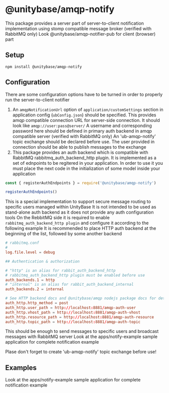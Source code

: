 # @unitybase/amqp-notify

This package provides a server part of server-to-client notification implementation using stomp compatible message broker (verified with RabbitMQ only)
Look @unitybase/amqp-notifier-pub for client (browser) part

## Setup

```
npm install @unitybase/amqp-notify
```

## Configuration

There are some configuration options have to be turned in order to properly run the server-to-client notifier

  1. An `amqpNotificationUrl` option of `application/customSettings` section in application config (`ubConfig.json`) should be specified.
  This provides amqp compatible connection URL for server-side connection. It should look like ```amqp://user:pass@server/```
  A username and corresponding password here should be defined in primary auth backend in amqp compatible server (verified with RabbitMQ only)
  An 'ub-amqp-notify' topic exchange should be declared before use. The user provided in connection should be able to publish messages to the exchange
  2. This package provides an auth backend which is compatible with RabbitMQ rabbitmq_auth_backend_http plugin.
  It is implemented as a set of ednpoints to be regitered in your application.
  In order to use it you must place the next code in the initialization of some model inside your application

  ``` JavaScript
  const { registerAuthEndpoints } = require('@unitybase/amqp-notify')

  registerAuthEndpoints()
  ```

  This is a special implementation to support secure message routing to specific users managed within UnityBase
  It is not intended to be used as stand-alone auth backend as it does not provide any auth configuration tools
  On the RebbitMQ side it is required to enable ```rabbitmq_auth_backend_http plugin``` and configure it according to the following example
  It is recommended to place HTTP auth backend at the beginning of the list, followed by some another backend

``` conf
# rabbitmq.conf
#
log.file.level = debug

## Authentication & authorization

# "http" is an alias for rabbit_auth_backend_http
# rabbitmq_auth_backend_http plugin must be enabled before use
auth_backends.1 = http
# "internal" is an alias for rabbit_auth_backend_internal
auth_backends.2 = internal

# See HTTP backend docs and @unitybase/amqp nodejs package docs for details
auth_http.http_method = post
auth_http.user_path = http://localhost:8881/amqp-auth-user
auth_http.vhost_path = http://localhost:8881/amqp-auth-vhost
auth_http.resource_path = http://localhost:8881/amqp-auth-resource
auth_http.topic_path = http://localhost:8881/amqp-auth-topic
```

This should be enough to send messages to specific users and broadcast messages with RabbitMQ server
Look at the apps/notify-example sample application for complete notification example

Plase don't forget to create 'ub-amqp-notify' topic exchange before use!

## Examples

Look at the apps/notify-example sample application for complete notification example